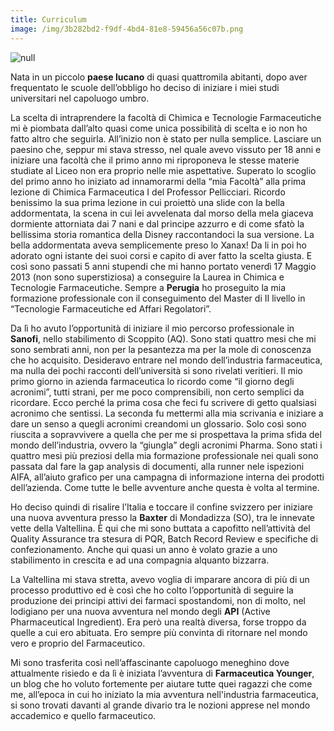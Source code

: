```yaml
---
title: Curriculum
image: /img/3b282bd2-f9df-4bd4-81e8-59456a56c07b.png
---
```

![null](/img/8fe78b00-f402-47a8-b339-d33328023906.png)

Nata in un piccolo **paese lucano** di quasi quattromila abitanti, dopo aver frequentato le scuole dell’obbligo ho deciso di iniziare i miei studi universitari nel capoluogo umbro. 

La scelta di intraprendere la facoltà di Chimica e Tecnologie Farmaceutiche mi è piombata dall’alto quasi come unica possibilità di scelta e io non ho fatto altro che seguirla. All’inizio non è stato per nulla semplice. Lasciare un paesino che, seppur mi stava stresso, nel quale avevo vissuto per 18 anni e iniziare una facoltà che il primo anno mi riproponeva le stesse materie studiate al Liceo non era proprio nelle mie aspettative. Superato lo scoglio del primo anno ho iniziato ad innamorarmi della “mia Facoltà” alla prima lezione di Chimica Farmaceutica I del Professor Pellicciari. Ricordo benissimo la sua prima lezione in cui proiettò una slide con la bella addormentata, la scena in cui lei avvelenata dal morso della mela giaceva dormiente attorniata dai 7 nani e dal principe azzurro e di come sfatò la bellissima storia romantica della Disney raccontandoci la sua versione. La bella addormentata aveva semplicemente preso lo Xanax! Da li in poi ho adorato ogni istante dei suoi corsi e capito di aver fatto la scelta giusta. E così sono passati 5 anni stupendi che mi hanno portato venerdì 17 Maggio 2013 (non sono superstiziosa) a conseguire la Laurea in Chimica e Tecnologie Farmaceutiche. Sempre a **Perugia** ho proseguito la mia formazione professionale con il conseguimento del Master di II livello in “Tecnologie Farmaceutiche ed Affari Regolatori”. 

Da lì ho avuto l’opportunità di iniziare il mio percorso professionale in **Sanofi**, nello stabilimento di Scoppito (AQ). Sono stati quattro mesi che mi sono sembrati anni, non per la pesantezza ma per la mole di conoscenza che ho acquisito. Desideravo entrare nel mondo dell’industria farmaceutica, ma nulla dei pochi racconti dell’università si sono rivelati veritieri. Il mio primo giorno in azienda farmaceutica lo ricordo come “il giorno degli acronimi”, tutti strani, per me poco comprensibili, non certo semplici da ricordare. Ecco perché la prima cosa che feci fu scrivere di getto qualsiasi acronimo che sentissi. La seconda fu mettermi alla mia scrivania e iniziare a dare un senso a quegli acronimi creandomi un glossario. Solo così sono riuscita a sopravvivere a quella che per me si prospettava la prima sfida del mondo dell’industria, ovvero la “giungla” degli acronimi Pharma. Sono stati i quattro mesi più preziosi della mia formazione professionale nei quali sono passata dal fare la gap analysis di documenti, alla runner nele ispezioni AIFA, all’aiuto grafico per una campagna di informazione interna dei prodotti dell’azienda. Come tutte le belle avventure anche questa è volta al termine.

Ho deciso quindi di risalire l’Italia e toccare il confine svizzero per iniziare una nuova avventura presso la **Baxter** di Mondadizza (SO), tra le innevate vette della Valtellina. È qui che mi sono buttata a capofitto nell’attività del Quality Assurance tra stesura di PQR, Batch Record Review e specifiche di confezionamento. Anche qui quasi un anno è volato grazie a uno stabilimento in crescita e ad una compagnia alquanto bizzarra. 

La Valtellina mi stava stretta, avevo voglia di imparare ancora di più di un processo produttivo ed è così che ho colto l’opportunità di seguire la produzione dei principi attivi dei farmaci spostandomi, non di molto, nel lodigiano per una nuova avventura nel mondo degli **API** (Active Pharmaceutical Ingredient). Era però una realtà diversa, forse troppo da quelle a cui ero abituata. Ero sempre più convinta di ritornare nel mondo vero e proprio del Farmaceutico.

Mi sono trasferita così nell’affascinante capoluogo meneghino dove attualmente risiedo e da lì è iniziata l’avventura di **Farmaceutica Younger**, un blog che ho voluto fortemente per aiutare tutte quei ragazzi che come me, all’epoca in cui ho iniziato la mia avventura nell'industria farmaceutica, si sono trovati davanti al grande divario tra le nozioni apprese nel mondo accademico e quello farmaceutico.
